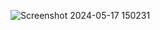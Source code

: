 ![Screenshot 2024-05-17 150231](https://github.com/El-Baihaqi/testo/assets/128123223/ad39f052-2c49-4896-a67d-e7bc8824491b)
